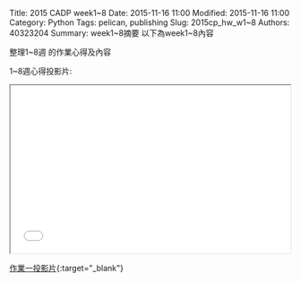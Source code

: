 Title: 2015 CADP week1~8
Date: 2015-11-16 11:00
Modified: 2015-11-16 11:00
Category: Python
Tags: pelican, publishing
Slug: 2015cp_hw_w1~8
Authors: 40323204
Summary: week1~8摘要
以下為week1~8內容

整理1~8週 的作業心得及內容

1~8週心得投影片:

<iframe src="simplest6.html" width="500" height="300"></iframe>

[作業一投影片](simplest6.html){:target="_blank"}


